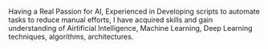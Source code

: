 Having a Real Passion for AI, Experienced in Developing scripts to automate tasks to reduce manual efforts, I have acquired skills and gain understanding of Airtificial Intelligence, Machine Learning, Deep Learning techniques, algorithms, architectures.


<!--
**dkanzariya/dkanzariya** is a ✨ _special_ ✨ repository because its `README.md` (this file) appears on your GitHub profile.
Hi there 👋

Here are some ideas to get you started:

- 🔭 I’m currently working on ...
- 🌱 I’m currently learning ...
- 👯 I’m looking to collaborate on ...
- 🤔 I’m looking for help with ...
- 💬 Ask me about ...
- 📫 How to reach me: ...
- 😄 Pronouns: ...
- ⚡ Fun fact: ...
-->
